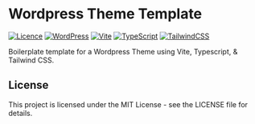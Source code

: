 # Wordpress Theme Template

[![Licence](https://img.shields.io/github/license/Ileriayo/markdown-badges?style=for-the-badge)](./LICENSE) [![WordPress](https://img.shields.io/badge/WordPress-%23117AC9.svg?style=for-the-badge&logo=WordPress&logoColor=white)](https://wordpress.org/) [![Vite](https://img.shields.io/badge/vite-%23646CFF.svg?style=for-the-badge&logo=vite&logoColor=white)](https://vitejs.dev/) [![TypeScript](https://img.shields.io/badge/typescript-%23007ACC.svg?style=for-the-badge&logo=typescript&logoColor=white)](https://www.typescriptlang.org/) [![TailwindCSS](https://img.shields.io/badge/tailwindcss-%2338B2AC.svg?style=for-the-badge&logo=tailwind-css&logoColor=white)](https://tailwindcss.com/)

Boilerplate template for a Wordpress Theme using Vite, Typescript, & Tailwind CSS.

## License

This project is licensed under the MIT License - see the LICENSE file for details.
